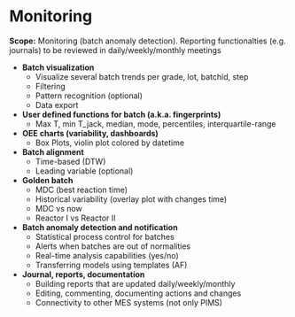 # Monitoring

**Scope:** Monitoring (batch anomaly detection). Reporting functionalties (e.g. journals) to be reviewed in daily/weekly/monthly meetings

- **Batch visualization**
  - Visualize several batch trends per grade, lot, batchid, step
  - Filtering
  - Pattern recognition (optional)
  - Data export
- **User defined functions for batch (a.k.a. fingerprints)**
  - Max T, min T\_jack, median, mode, percentiles, interquartile-range
- **OEE charts (variability, dashboards)**
  - Box Plots, violin plot colored by datetime
- **Batch alignment**
  - Time-based (DTW)
  - Leading variable (optional)
- **Golden batch**
  - MDC (best reaction time)
  - Historical variability (overlay plot with changes time)
  - MDC vs now
  - Reactor I vs Reactor II
- **Batch anomaly detection and notification**
  - Statistical process control for batches
  - Alerts when batches are out of normalities
  - Real-time analysis capabilities (yes/no)
  - Transferring models using templates (AF)
- **Journal, reports, documentation**
  - Building reports that are updated daily/weekly/monthly
  - Editing, commenting, documenting actions and changes
  - Connectivity to other MES systems (not only PIMS)

